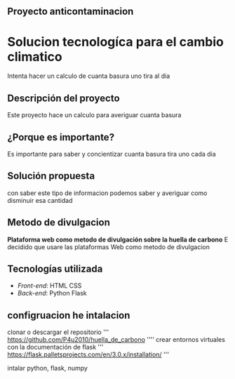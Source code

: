 ## Proyecto anticontaminacion

# Solucion tecnologíca para el cambio climatico 
Intenta hacer un calculo de cuanta basura uno tira al dia

## Descripción  del proyecto
Este proyecto hace un calculo para averiguar cuanta basura

## ¿Porque es importante?
Es importante para saber y concientizar cuanta basura tira uno cada dia

## Solución propuesta
con saber este tipo de informacion podemos saber y averiguar como disminuir esa cantidad

## Metodo de divulgacion
**Plataforma web como metodo de divulgación sobre la huella de carbono**
E decidido que usare las plataformas Web como metodo de divulgacion 
  
   
## Tecnologías utilizada
- *Front-end*: HTML CSS
- *Back-end*: Python Flask


## configruacion he intalacion
clonar o descargar el repositorio ''' https://github.com/P4u2010/huella_de_carbono ''''
crear entornos virtuales con la documentación de flask ''' https://flask.palletsprojects.com/en/3.0.x/installation/ '''

intalar python, flask, numpy
